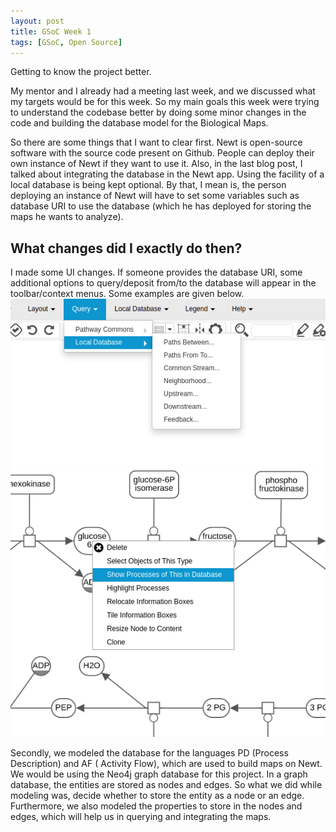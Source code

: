 ```yaml
---
layout: post
title: GSoC Week 1
tags: [GSoC, Open Source]
---
```


Getting to know the project better.

My mentor and I already had a meeting last week, and we discussed what my targets would be for this week. So my main goals this week were trying to understand the codebase better by doing some minor changes in the code and building the database model for the Biological Maps.

So there are some things that I want to clear first. Newt is open-source software with the source code present on Github. People can deploy their own instance of Newt if they want to use it. Also, in the last blog post, I talked about integrating the database in the Newt app. Using the facility of a local database is being kept optional. By that, I mean is, the person deploying an instance of Newt will have to set some variables such as database URI to use the database (which he has deployed for storing the maps he wants to analyze).

## What changes did I exactly do then?

I made some UI changes. If someone provides the database URI, some additional options to query/deposit from/to the database will appear in the toolbar/context menus. Some examples are given below.
<br />
![Query From Database](/assets/images/GSOC_W1_P1.png)
<br />
![Context Menu option](/assets/images/GSOC_W1_P2.png)

Secondly, we modeled the database for the languages PD (Process Description) and AF ( Activity Flow), which are used to build maps on Newt. We would be using the Neo4j graph database for this project. In a graph database, the entities are stored as nodes and edges. So what we did while modeling was, decide whether to store the entity as a node or an edge. Furthermore, we also modeled the properties to store in the nodes and edges, which will help us in querying and integrating the maps.
